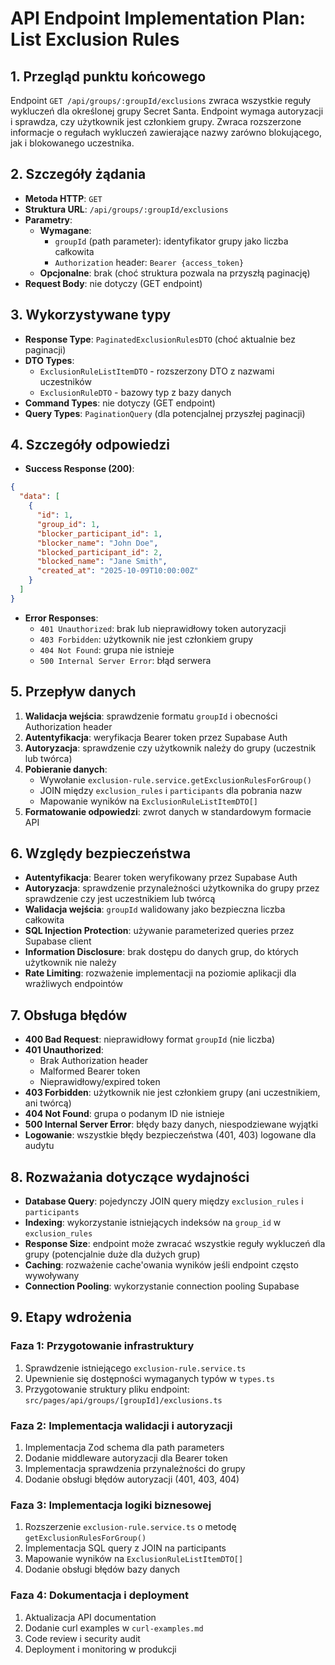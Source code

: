 # API Endpoint Implementation Plan: List Exclusion Rules

## 1. Przegląd punktu końcowego
Endpoint `GET /api/groups/:groupId/exclusions` zwraca wszystkie reguły wykluczeń dla określonej grupy Secret Santa. Endpoint wymaga autoryzacji i sprawdza, czy użytkownik jest członkiem grupy. Zwraca rozszerzone informacje o regułach wykluczeń zawierające nazwy zarówno blokującego, jak i blokowanego uczestnika.

## 2. Szczegóły żądania
- **Metoda HTTP**: `GET`
- **Struktura URL**: `/api/groups/:groupId/exclusions`
- **Parametry**:
  - **Wymagane**:
    - `groupId` (path parameter): identyfikator grupy jako liczba całkowita
    - `Authorization` header: `Bearer {access_token}`
  - **Opcjonalne**: brak (choć struktura pozwala na przyszłą paginację)
- **Request Body**: nie dotyczy (GET endpoint)

## 3. Wykorzystywane typy
- **Response Type**: `PaginatedExclusionRulesDTO` (choć aktualnie bez paginacji)
- **DTO Types**:
  - `ExclusionRuleListItemDTO` - rozszerzony DTO z nazwami uczestników
  - `ExclusionRuleDTO` - bazowy typ z bazy danych
- **Command Types**: nie dotyczy (GET endpoint)
- **Query Types**: `PaginationQuery` (dla potencjalnej przyszłej paginacji)

## 4. Szczegóły odpowiedzi
- **Success Response (200)**:
```json
{
  "data": [
    {
      "id": 1,
      "group_id": 1,
      "blocker_participant_id": 1,
      "blocker_name": "John Doe",
      "blocked_participant_id": 2,
      "blocked_name": "Jane Smith",
      "created_at": "2025-10-09T10:00:00Z"
    }
  ]
}
```
- **Error Responses**:
  - `401 Unauthorized`: brak lub nieprawidłowy token autoryzacji
  - `403 Forbidden`: użytkownik nie jest członkiem grupy
  - `404 Not Found`: grupa nie istnieje
  - `500 Internal Server Error`: błąd serwera

## 5. Przepływ danych
1. **Walidacja wejścia**: sprawdzenie formatu `groupId` i obecności Authorization header
2. **Autentyfikacja**: weryfikacja Bearer token przez Supabase Auth
3. **Autoryzacja**: sprawdzenie czy użytkownik należy do grupy (uczestnik lub twórca)
4. **Pobieranie danych**:
   - Wywołanie `exclusion-rule.service.getExclusionRulesForGroup()`
   - JOIN między `exclusion_rules` i `participants` dla pobrania nazw
   - Mapowanie wyników na `ExclusionRuleListItemDTO[]`
5. **Formatowanie odpowiedzi**: zwrot danych w standardowym formacie API

## 6. Względy bezpieczeństwa
- **Autentyfikacja**: Bearer token weryfikowany przez Supabase Auth
- **Autoryzacja**: sprawdzenie przynależności użytkownika do grupy przez sprawdzenie czy jest uczestnikiem lub twórcą
- **Walidacja wejścia**: `groupId` walidowany jako bezpieczna liczba całkowita
- **SQL Injection Protection**: używanie parameterized queries przez Supabase client
- **Information Disclosure**: brak dostępu do danych grup, do których użytkownik nie należy
- **Rate Limiting**: rozważenie implementacji na poziomie aplikacji dla wrażliwych endpointów

## 7. Obsługa błędów
- **400 Bad Request**: nieprawidłowy format `groupId` (nie liczba)
- **401 Unauthorized**:
  - Brak Authorization header
  - Malformed Bearer token
  - Nieprawidłowy/expired token
- **403 Forbidden**: użytkownik nie jest członkiem grupy (ani uczestnikiem, ani twórcą)
- **404 Not Found**: grupa o podanym ID nie istnieje
- **500 Internal Server Error**: błędy bazy danych, niespodziewane wyjątki
- **Logowanie**: wszystkie błędy bezpieczeństwa (401, 403) logowane dla audytu

## 8. Rozważania dotyczące wydajności
- **Database Query**: pojedynczy JOIN query między `exclusion_rules` i `participants`
- **Indexing**: wykorzystanie istniejących indeksów na `group_id` w `exclusion_rules`
- **Response Size**: endpoint może zwracać wszystkie reguły wykluczeń dla grupy (potencjalnie duże dla dużych grup)
- **Caching**: rozważenie cache'owania wyników jeśli endpoint często wywoływany
- **Connection Pooling**: wykorzystanie connection pooling Supabase

## 9. Etapy wdrożenia

### Faza 1: Przygotowanie infrastruktury
1. Sprawdzenie istniejącego `exclusion-rule.service.ts`
2. Upewnienie się dostępności wymaganych typów w `types.ts`
3. Przygotowanie struktury pliku endpoint: `src/pages/api/groups/[groupId]/exclusions.ts`

### Faza 2: Implementacja walidacji i autoryzacji
1. Implementacja Zod schema dla path parameters
2. Dodanie middleware autoryzacji dla Bearer token
3. Implementacja sprawdzenia przynależności do grupy
4. Dodanie obsługi błędów autoryzacji (401, 403, 404)

### Faza 3: Implementacja logiki biznesowej
1. Rozszerzenie `exclusion-rule.service.ts` o metodę `getExclusionRulesForGroup()`
2. Implementacja SQL query z JOIN na participants
3. Mapowanie wyników na `ExclusionRuleListItemDTO[]`
4. Dodanie obsługi błędów bazy danych

### Faza 4: Dokumentacja i deployment
1. Aktualizacja API documentation
2. Dodanie curl examples w `curl-examples.md`
3. Code review i security audit
4. Deployment i monitoring w produkcji
